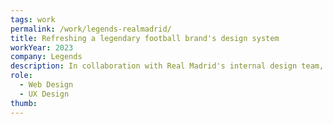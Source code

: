 ```yaml
---
tags: work
permalink: /work/legends-realmadrid/
title: Refreshing a legendary football brand's design system
workYear: 2023
company: Legends
description: In collaboration with Real Madrid's internal design team, I was responsible for translating their new design system to web for use on their ecommerce store and for their Madradista fan club.
role:
  - Web Design
  - UX Design
thumb:
---
```

